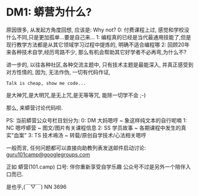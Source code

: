# DM1: 蟒营为什么?

原因很多, 从发起方角度回想, 应该是: Why not?
0: 付费课程上过, 感觉和学校没什么不同,只是更加孤单...要是自己来...
1: 编程真的已经是当代最通用技能了,但是现行教学方法都是从其它领域学习过程中提炼的, 明确不适合编程哪
2: 回顾20年来各种技术自学,经历弯路不少, 那么有机会帮助其它好学者不必再弯,为什么不?

进一步的, 以往各种社区,各种交流主题中,
只有技术主题是最能深入, 并真正感受到对方性情的,
因为, 无法作伪, 一切有代码作证,

    Talk is cheap, show me code...

是大神咒,是大明咒,是无上咒,是无等等咒,
能除一切学不会 ;-)

那么, 来蟒营讨论代码呗.

PS: 当前蟒营公众号栏目划分为:
0: DM 大妈嗯哼 ~ 象这样纯文本的自行呢喃
1: NC 嗯哼蟒营 ~ 图文/图片有关课程信息
2: SS 学员故事 ~ 各期课程中发生的真实"血案"
3: TS 技术鳮汤 ~ 转载/原创自学技术/心法相关嗯哼

 一般而言, 任何问题都可以直接向助教列表发送邮件启动讨论:
guru101camp@googlegroups.com

正如 蟒营(101.camp) 口号:
    伴你重新享受自学乐趣 
公众号不过是另外一个陪伴入口而已. 

是也乎,(￣▽￣)
NN 3696